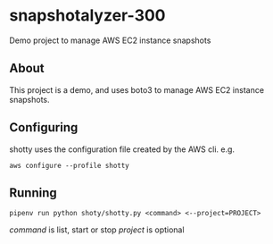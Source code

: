 # snapshotalyzer-300
Demo project to manage AWS EC2 instance snapshots


## About

This project is a demo, and uses boto3 to manage AWS EC2 instance snapshots.

## Configuring

shotty uses the configuration file created by the AWS cli. e.g.

`aws configure --profile shotty`

## Running

`pipenv run python shoty/shotty.py <command> <--project=PROJECT>`

*command* is list, start or stop
*project* is optional
